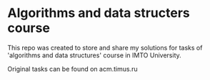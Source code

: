 # Algorithms and data structers course
This repo was created to store and share my solutions for tasks of 'algorithms and data structures' course in IMTO University.

Original tasks can be found on acm.timus.ru
